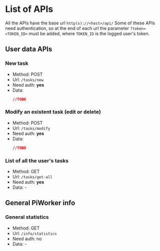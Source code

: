 # List of APIs
All the APIs have the base url `http(s)://<host>/api/`
Some of these APIs need authentication, so at the end of each url the parameter `?token=<TOKEN_ID>` must be added, where `TOKEN_ID` is the logged user's token.

## User data APIs
### New task 
* Method: POST
* Url: `/tasks/new`
* Need auth: **yes**
* Data: 
  ```json
  //TODO 
  ```

### Modify an existent task (edit or delete)
* Method: POST
* Url: `/tasks/modify`
* Need auth: **yes**
* Data: 
  ```json
  //TODO 
  ```

### List of all the user's tasks 
* Method: GET
* Url: `/tasks/get-all`
* Need auth: **yes**
* Data: - 

## General PiWorker info
### General statistics
* Method: GET
* Url: `/info/statistics`
* Need auth: no
* Data: -




